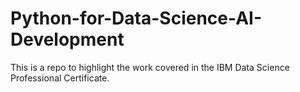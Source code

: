 # Python-for-Data-Science-AI-Development
This is a repo to highlight the work covered in the IBM Data Science Professional Certificate.
